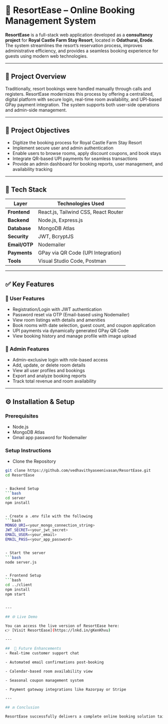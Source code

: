 # 🏨 ResortEase – Online Booking Management System

**ResortEase** is a full-stack web application developed as a **consultancy project** for **Royal Castle Farm Stay Resort**, located in **Odathurai, Erode**. 
The system streamlines the resort’s reservation process, improves administrative efficiency, and provides a seamless booking experience for guests using modern web technologies.

---

## 📌 Project Overview

Traditionally, resort bookings were handled manually through calls and registers. ResortEase modernizes this process by offering a centralized, digital platform with secure login, real-time room availability, and UPI-based GPay payment integration. The system supports both user-side operations and admin-side management.

---

## 🎯 Project Objectives

- Digitize the booking process for Royal Castle Farm Stay Resort
- Implement secure user and admin authentication
- Enable users to browse rooms, apply discount coupons, and book stays
- Integrate QR-based UPI payments for seamless transactions
- Provide an admin dashboard for booking reports, user management, and availability tracking

---

## 🧰 Tech Stack

| Layer         | Technologies Used                        |
|---------------|------------------------------------------|
| **Frontend**  | React.js, Tailwind CSS, React Router     |
| **Backend**   | Node.js, Express.js                      |
| **Database**  | MongoDB Atlas                            |
| **Security**  | JWT, BcryptJS                            |
| **Email/OTP** | Nodemailer                               |
| **Payments**  | GPay via QR Code (UPI Integration)       |
| **Tools**     | Visual Studio Code, Postman              |

---

## ✅ Key Features

### 👤 User Features
- Registration/Login with JWT authentication
- Password reset via OTP (Email-based using Nodemailer)
- View room listings with details and amenities
- Book rooms with date selection, guest count, and coupon application
- UPI payments via dynamically generated GPay QR Code
- View booking history and manage profile with image upload

### 🔐 Admin Features
- Admin-exclusive login with role-based access
- Add, update, or delete room details
- View all user profiles and bookings
- Export and analyze booking reports
- Track total revenue and room availability

---

## ⚙️ Installation & Setup

### Prerequisites
- Node.js
- MongoDB Atlas
- Gmail app password for Nodemailer

### Setup Instructions

- Clone the Repository
```bash
git clone https://github.com/vedhavithyaseenivasan/ResortEase.git
cd ResortEase


- Backend Setup
```bash
cd server
npm install


- Create a .env file with the following
```bash
MONGO_URI=<your_mongo_connection_string>
JWT_SECRET=<your_jwt_secret>
EMAIL_USER=<your_email>
EMAIL_PASS=<your_app_password>


- Start the server
```bash
node server.js


- Frontend Setup
```bash
cd ../client
npm install
npm start


---

## 🌐 Live Demo

You can access the live version of ResortEase here:  
👉 [Visit ResortEase](https://lnkd.in/gKenKhvu)

---

##  🚀 Future Enhancements
- Real-time customer support chat

- Automated email confirmations post-booking

- Calendar-based room availability view

- Seasonal coupon management system

- Payment gateway integrations like Razorpay or Stripe

---

## 🔚 Conclusion

ResortEase successfully delivers a complete online booking solution tailored for the hospitality domain.Developed as a consultancy project for Royal Castle Farm Stay Resort in Odathurai, Erode, the application ensures smooth, transparent, and efficient resort operations. By combining secure authentication, intuitive design, and real-time data management, the platform enhances the experience for both guests and administrators. Its scalable architecture and modern tech stack make it adaptable for future enhancements and wider deployment in similar hospitality establishments.




